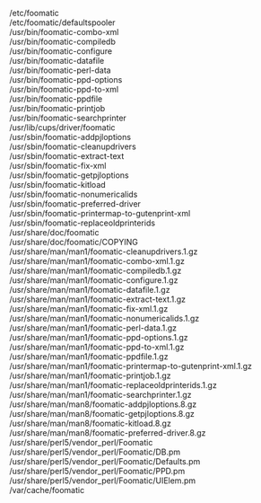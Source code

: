 /etc/foomatic  
/etc/foomatic/defaultspooler  
/usr/bin/foomatic-combo-xml  
/usr/bin/foomatic-compiledb  
/usr/bin/foomatic-configure  
/usr/bin/foomatic-datafile  
/usr/bin/foomatic-perl-data  
/usr/bin/foomatic-ppd-options  
/usr/bin/foomatic-ppd-to-xml  
/usr/bin/foomatic-ppdfile  
/usr/bin/foomatic-printjob  
/usr/bin/foomatic-searchprinter  
/usr/lib/cups/driver/foomatic  
/usr/sbin/foomatic-addpjloptions  
/usr/sbin/foomatic-cleanupdrivers  
/usr/sbin/foomatic-extract-text  
/usr/sbin/foomatic-fix-xml  
/usr/sbin/foomatic-getpjloptions  
/usr/sbin/foomatic-kitload  
/usr/sbin/foomatic-nonumericalids  
/usr/sbin/foomatic-preferred-driver  
/usr/sbin/foomatic-printermap-to-gutenprint-xml  
/usr/sbin/foomatic-replaceoldprinterids  
/usr/share/doc/foomatic  
/usr/share/doc/foomatic/COPYING  
/usr/share/man/man1/foomatic-cleanupdrivers.1.gz  
/usr/share/man/man1/foomatic-combo-xml.1.gz  
/usr/share/man/man1/foomatic-compiledb.1.gz  
/usr/share/man/man1/foomatic-configure.1.gz  
/usr/share/man/man1/foomatic-datafile.1.gz  
/usr/share/man/man1/foomatic-extract-text.1.gz  
/usr/share/man/man1/foomatic-fix-xml.1.gz  
/usr/share/man/man1/foomatic-nonumericalids.1.gz  
/usr/share/man/man1/foomatic-perl-data.1.gz  
/usr/share/man/man1/foomatic-ppd-options.1.gz  
/usr/share/man/man1/foomatic-ppd-to-xml.1.gz  
/usr/share/man/man1/foomatic-ppdfile.1.gz  
/usr/share/man/man1/foomatic-printermap-to-gutenprint-xml.1.gz  
/usr/share/man/man1/foomatic-printjob.1.gz  
/usr/share/man/man1/foomatic-replaceoldprinterids.1.gz  
/usr/share/man/man1/foomatic-searchprinter.1.gz  
/usr/share/man/man8/foomatic-addpjloptions.8.gz  
/usr/share/man/man8/foomatic-getpjloptions.8.gz  
/usr/share/man/man8/foomatic-kitload.8.gz  
/usr/share/man/man8/foomatic-preferred-driver.8.gz  
/usr/share/perl5/vendor\_perl/Foomatic  
/usr/share/perl5/vendor\_perl/Foomatic/DB.pm  
/usr/share/perl5/vendor\_perl/Foomatic/Defaults.pm  
/usr/share/perl5/vendor\_perl/Foomatic/PPD.pm  
/usr/share/perl5/vendor\_perl/Foomatic/UIElem.pm  
/var/cache/foomatic  
